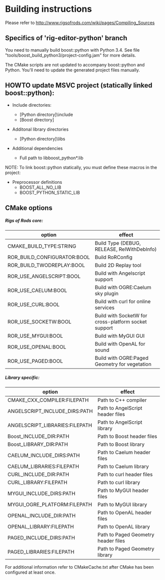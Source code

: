 # Building instructions
Please refer to http://www.rigsofrods.com/wiki/pages/Compiling_Sources

## Specifics of 'rig-editor-python' branch

You need to manually build boost::python with Python 3.4. See file "tools/boost_build_python3/project-config.jam" for more details.

The CMake scripts are not updated to accompany boost::python and Python. You'll need to update the generated project files manually.

## HOWTO update MSVC project (statically linked boost::python):
+ Include directories:
  + [Python directory]\include
  + [Boost directory]
  
+ Additonal library directories
  + [Python directory]\libs
  
+ Additional dependencies
  + Full path to libboost_python*.lib
  
NOTE: To link boost::python statically, you must define these macros in the project:
+ Preprocessor definitions
  + BOOST_ALL_NO_LIB
  + BOOST_PYTHON_STATIC_LIB  

## CMake options
##### Rigs of Rods core:  
| option                         | effect                                               |
|--------------------------------|------------------------------------------------------|
| CMAKE_BUILD_TYPE:STRING        | Build Type (DEBUG, RELEASE, RelWithDebInfo)          |
| ROR_BUILD_CONFIGURATOR:BOOL    | Build RoRConfig                                      |
| ROR_BUILD_TWODREPLAY:BOOL      | Build 2D Replay tool                                 |
| ROR_USE_ANGELSCRIPT:BOOL       | Build with Angelscript support                       |
| ROR_USE_CAELUM:BOOL            | Build with OGRE:Caelum sky plugin                    |
| ROR_USE_CURL:BOOL              | Build with curl for online services                  |
| ROR_USE_SOCKETW:BOOL           | Build with SocketW for cross-platform socket support |
| ROR_USE_MYGUI:BOOL             | Build with MyGUI GUI                                 |
| ROR_USE_OPENAL:BOOL            | Build with OpenAL for sound                          |
| ROR_USE_PAGED:BOOL             | Build with OGRE:Paged Geometry for vegetation        |

##### Library specific:  
| option                         | effect                                               |
|--------------------------------|------------------------------------------------------|
| CMAKE_CXX_COMPILER:FILEPATH    | Path to C++ compiler                                 |
| ANGELSCRIPT_INCLUDE_DIRS:PATH  | Path to AngelScript header files                     |
| ANGELSCRIPT_LIBRARIES:FILEPATH | Path to AngelScript library                          |
| Boost_INCLUDE_DIR:PATH         | Path to Boost header files                           |
| Boost_LIBRARY_DIR:PATH         | Path to Boost library                                |
| CAELUM_INCLUDE_DIRS:PATH       | Path to Caelum header files                          |
| CAELUM_LIBRARIES:FILEPATH      | Path to Caelum library                               |
| CURL_INCLUDE_DIR:PATH          | Path to curl header files                            |
| CURL_LIBRARY:FILEPATH          | Path to curl library                                 |
| MYGUI_INCLUDE_DIRS:PATH        | Path to MyGUI header files                           |
| MYGUI_OGRE_PLATFORM:FILEPATH   | Path to MyGUI library                                |
| OPENAL_INCLUDE_DIR:PATH        | Path to OpenAL header files                          |
| OPENAL_LIBRARY:FILEPATH        | Path to OpenAL library                               |
| PAGED_INCLUDE_DIRS:PATH        | Path to Paged Geometry header files                  |
| PAGED_LIBRARIES:FILEPATH       | Path to Paged Geometry library                       |

For additional information refer to CMakeCache.txt after CMake has been configured at least once.
